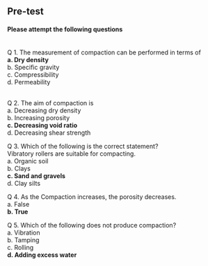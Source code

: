 ## <b> Pre-test</b>
#### Please attempt the following questions

<br>
Q 1. The measurement of compaction can be performed in terms of <br>
<b>a. Dry density</b><br>
b. Specific gravity<br>
c. Compressibility<br>
d. Permeability<br>  <br>

Q 2. The aim of compaction is <br>
a. Decreasing dry density <br>
b. Increasing porosity<br>
<b>c. Decreasing void ratio</b><br>
d. Decreasing shear strength <br>

Q 3. Which of the following is the correct statement? <br>
Vibratory rollers are suitable for compacting.<br>
a. Organic soil <br>
b. Clays<br>
<b>c. Sand and gravels</b><br>
d. Clay silts<br>

Q 4. As the Compaction increases, the porosity decreases. <br>
a. False<br>
<b>b. True</b><br>

Q 5. Which of the following does not produce compaction?<br>
a. Vibration<br>
b. Tamping<br>
c. Rolling<br>
<b>d. Adding excess water</b><br>
